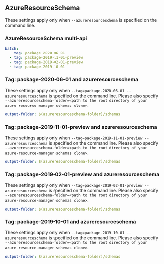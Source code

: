 ## AzureResourceSchema

These settings apply only when `--azureresourceschema` is specified on the command line.

### AzureResourceSchema multi-api

``` yaml $(azureresourceschema) && $(multiapi)
batch:
  - tag: package-2020-06-01
  - tag: package-2019-11-01-preview
  - tag: package-2019-02-01-preview
  - tag: package-2019-10-01
```

### Tag: package-2020-06-01 and azureresourceschema

These settings apply only when `--tag=package-2020-06-01 --azureresourceschema` is specified on the command line.
Please also specify `--azureresourceschema-folder=<path to the root directory of your azure-resource-manager-schemas clone>`.

``` yaml $(tag) == 'package-2020-06-01' && $(azureresourceschema)
output-folder: $(azureresourceschema-folder)/schemas
```

### Tag: package-2019-11-01-preview and azureresourceschema

These settings apply only when `--tag=package-2019-11-01-preview --azureresourceschema` is specified on the command line.
Please also specify `--azureresourceschema-folder=<path to the root directory of your azure-resource-manager-schemas clone>`.

``` yaml $(tag) == 'package-2019-11-01-preview' && $(azureresourceschema)
output-folder: $(azureresourceschema-folder)/schemas
```

### Tag: package-2019-02-01-preview and azureresourceschema

These settings apply only when `--tag=package-2019-02-01-preview --azureresourceschema` is specified on the command line.
Please also specify `--azureresourceschema-folder=<path to the root directory of your azure-resource-manager-schemas clone>`.

``` yaml $(tag) == 'package-2019-02-01-preview' && $(azureresourceschema)
output-folder: $(azureresourceschema-folder)/schemas
```

### Tag: package-2019-10-01 and azureresourceschema

These settings apply only when `--tag=package-2019-10-01 --azureresourceschema` is specified on the command line.
Please also specify `--azureresourceschema-folder=<path to the root directory of your azure-resource-manager-schemas clone>`.

``` yaml $(tag) == 'package-2019-10-01' && $(azureresourceschema)
output-folder: $(azureresourceschema-folder)/schemas
```

